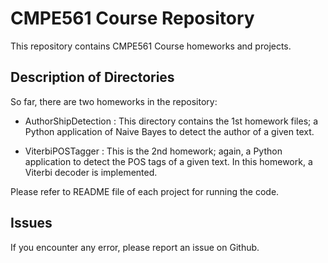 # CMPE561 Course Repository
This repository contains CMPE561 Course homeworks and projects.
## Description of Directories
So far, there are two homeworks in the repository:
* AuthorShipDetection : 
This directory contains the 1st homework files; a Python application of Naive Bayes to detect the author of a given text.

* ViterbiPOSTagger :
This is the 2nd homework; again, a Python application to detect the POS tags of a given text. In this homework, a Viterbi decoder is implemented.

Please refer to README file of each project for running the code.

## Issues
If you encounter any error, please report an issue on Github.
